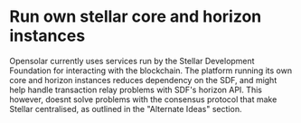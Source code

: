 # Run own stellar core and horizon instances

Opensolar currently uses services run by the Stellar Development Foundation for interacting with the blockchain. The platform running its own core and horizon instances reduces dependency on the SDF, and might help handle transaction relay problems with SDF's horizon API. This however, doesnt solve problems with the consensus protocol that make Stellar centralised, as outlined in the "Alternate Ideas" section.

